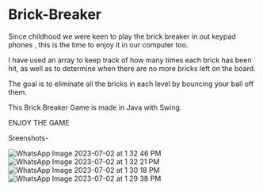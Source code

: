 # Brick-Breaker
Since childhood we were keen to play the brick breaker in out keypad phones , this is the time to enjoy it in our computer too.

I have used an array to keep track of how many times each brick has been hit, as well as to determine when there are no more bricks left on the board.

The goal is to eliminate all the bricks in each level by bouncing your ball off them.

This Brick Breaker Game is made in Java with Swing.

ENJOY THE GAME

Sreenshots-


![WhatsApp Image 2023-07-02 at 1 32 46 PM](https://github.com/sparshag832/Brick-Breaker/assets/84582301/d8b5c505-e335-45f7-9ceb-55c0bb1d8f74)
![WhatsApp Image 2023-07-02 at 1 32 21 PM](https://github.com/sparshag832/Brick-Breaker/assets/84582301/e250ed26-eb61-4182-abbc-cf5770f0fc9a)
![WhatsApp Image 2023-07-02 at 1 30 18 PM](https://github.com/sparshag832/Brick-Breaker/assets/84582301/045f3e95-627d-4d18-86c8-b121f0cc8a99)
![WhatsApp Image 2023-07-02 at 1 29 38 PM](https://github.com/sparshag832/Brick-Breaker/assets/84582301/9a8f0c88-f6fe-4867-a7e7-72279acf9404)
